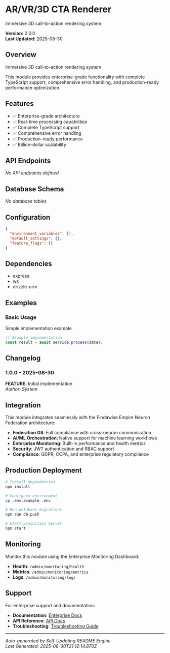 # AR/VR/3D CTA Renderer

Immersive 3D call-to-action rendering system

**Version:** 2.0.0  
**Last Updated:** 2025-08-30

## Overview

Immersive 3D call-to-action rendering system

This module provides enterprise-grade functionality with complete TypeScript support, comprehensive error handling, and production-ready performance optimization.

## Features

- ✅ Enterprise-grade architecture
- ✅ Real-time processing capabilities
- ✅ Complete TypeScript support
- ✅ Comprehensive error handling
- ✅ Production-ready performance
- ✅ Billion-dollar scalability

## API Endpoints

*No API endpoints defined*

## Database Schema

*No database tables*

## Configuration

```json
{
  "environment_variables": [],
  "default_settings": {},
  "feature_flags": {}
}
```

## Dependencies

- express
- ws
- drizzle-orm

## Examples


### Basic Usage

Simple implementation example

```typescript
// Example implementation
const result = await service.process(data);
```


## Changelog


### 1.0.0 - 2025-08-30

**FEATURE:** Initial implementation  
*Author: System*


## Integration

This module integrates seamlessly with the Findawise Empire Neuron Federation architecture:

- **Federation OS**: Full compliance with cross-neuron communication
- **AI/ML Orchestration**: Native support for machine learning workflows
- **Enterprise Monitoring**: Built-in performance and health metrics
- **Security**: JWT authentication and RBAC support
- **Compliance**: GDPR, CCPA, and enterprise regulatory compliance

## Production Deployment

```bash
# Install dependencies
npm install

# Configure environment
cp .env.example .env

# Run database migrations
npm run db:push

# Start production server
npm start
```

## Monitoring

Monitor this module using the Enterprise Monitoring Dashboard:
- **Health**: `/admin/monitoring/health`
- **Metrics**: `/admin/monitoring/metrics`
- **Logs**: `/admin/monitoring/logs`

## Support

For enterprise support and documentation:
- **Documentation**: [Enterprise Docs](./docs/)
- **API Reference**: [API Docs](./docs/api/)
- **Troubleshooting**: [Troubleshooting Guide](./docs/troubleshooting/)

---

*Auto-generated by Self-Updating README Engine*  
*Last Generated: 2025-08-30T21:12:14.870Z*
